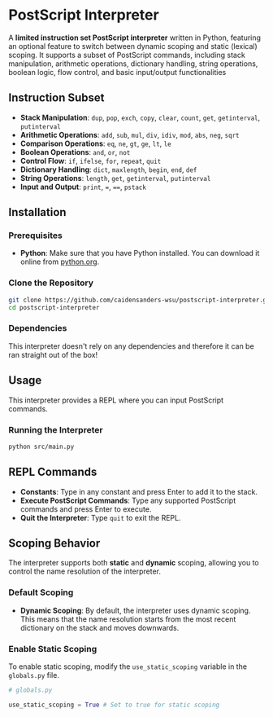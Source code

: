 # PostScript Interpreter

A **limited instruction set PostScript interpreter** written in Python, featuring an optional feature to switch between dynamic scoping and static (lexical) scoping. It supports a subset of PostScript commands, including stack manipulation, arithmetic operations, dictionary handling, string operations, boolean logic, flow control, and basic input/output functionalities

## Instruction Subset

- **Stack Manipulation**: `dup`, `pop`, `exch`, `copy`, `clear`, `count`, `get`, `getinterval`, `putinterval`
- **Arithmetic Operations**: `add`, `sub`, `mul`, `div`, `idiv`, `mod`, `abs`, `neg`, `sqrt`
- **Comparison Operations**: `eq`, `ne`, `gt`, `ge`, `lt`, `le`
- **Boolean Operations**: `and`, `or`, `not`
- **Control Flow**: `if`, `ifelse`, `for`, `repeat`, `quit`
- **Dictionary Handling**: `dict`, `maxlength`, `begin`, `end`, `def`
- **String Operations**: `length`, `get`, `getinterval`, `putinterval`
- **Input and Output**: `print`, `=`, `==`, `pstack`

## Installation

### Prerequisites

- **Python**: Make sure that you have Python installed. You can download it online from [python.org](https://www.python.org/downloads/).

### Clone the Repository

```bash
git clone https://github.com/caidensanders-wsu/postscript-interpreter.git
cd postscript-interpreter
```

### Dependencies

This interpreter doesn't rely on any dependencies and therefore it can be ran straight out of the box!

## Usage

This interpreter provides a REPL where you can input PostScript commands.

### Running the Interpreter

```bash
python src/main.py
```

## REPL Commands

- **Constants**: Type in any constant and press Enter to add it to the stack.
- **Execute PostScript Commands**: Type any supported PostScript commands and press Enter to execute.
- **Quit the Interpreter**: Type `quit` to exit the REPL.

## Scoping Behavior

The interpreter supports both **static** and **dynamic** scoping, allowing you to control the name resolution of the interpreter.

### Default Scoping

- **Dynamic Scoping**: By default, the interpreter uses dynamic scoping. This means that the name resolution starts from the most recent dictionary on the stack and moves downwards.

### Enable Static Scoping

To enable static scoping, modify the `use_static_scoping` variable in the `globals.py` file.

```python
# globals.py

use_static_scoping = True # Set to true for static scoping
```
